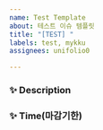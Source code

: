 ```yaml
---
name: Test Template
about: 테스트 이슈 템플릿
title: "[TEST] "
labels: test, mykku
assignees: unifolio0

---
```


### ✨ Description

### ✨ Time(마감기한)
